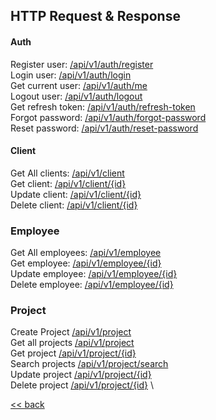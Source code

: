 ## HTTP Request & Response
#### Auth

Register user: [/api/v1/auth/register](HTTP_RESPONSE_REQUEST/auth/register.md) \
Login user: [/api/v1/auth/login](HTTP_RESPONSE_REQUEST/auth/login.md) \
Get current user: [/api/v1/auth/me](HTTP_RESPONSE_REQUEST/auth/me.md) \
Logout user: [/api/v1/auth/logout](HTTP_RESPONSE_REQUEST/auth/logout.md) \
Get refresh token: [/api/v1/auth/refresh-token](HTTP_RESPONSE_REQUEST/auth/refresh-token.md) \
Forgot password: [/api/v1/auth/forgot-password](HTTP_RESPONSE_REQUEST/auth/forgot-password.md) \
Reset password: [/api/v1/auth/reset-password](HTTP_RESPONSE_REQUEST/auth/reset-password.md) 

#### Client

Get All clients: [/api/v1/client](HTTP_RESPONSE_REQUEST/client/getClients.md) \
Get client: [/api/v1/client/{id}](HTTP_RESPONSE_REQUEST/client/getClient.md) \
Update client: [/api/v1/client/{id}](HTTP_RESPONSE_REQUEST/client/updateClient.md) \
Delete client: [/api/v1/client/{id}](HTTP_RESPONSE_REQUEST/client/deleteClient.md)

### Employee

Get All employees: [/api/v1/employee](HTTP_RESPONSE_REQUEST/employee/getEmployees.md) \
Get employee: [/api/v1/employee/{id}](HTTP_RESPONSE_REQUEST/employee/getEmployee.md) \
Update employee: [/api/v1/employee/{id}](HTTP_RESPONSE_REQUEST/employee/updateEmployee.md) \
Delete employee: [/api/v1/employee/{id}](HTTP_RESPONSE_REQUEST/employee/deleteEmployee.md)

### Project

Create Project [/api/v1/project](HTTP_RESPONSE_REQUEST/project/createProject.md) \
Get all projects [/api/v1/project](HTTP_RESPONSE_REQUEST/project/getProjects.md) \
Get project [/api/v1/project/{id}](HTTP_RESPONSE_REQUEST/project/getProject.md) \
Search projects [/api/v1/project/search](HTTP_RESPONSE_REQUEST/project/searchProject.md) \
Update project [/api/v1/project/{id}](HTTP_RESPONSE_REQUEST/project/updateProject.md) \
Delete project [/api/v1/project/{id}](HTTP_RESPONSE_REQUEST/project/deleteProject.md) \

[<< back](../README.md)
